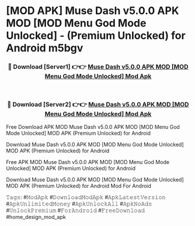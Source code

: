 # [MOD APK] Muse Dash v5.0.0 APK MOD [MOD Menu God Mode Unlocked]  - (Premium Unlocked) for Android m5bgv



<div align="center">
<h3>🔴 Download [Server1] 👉👉 <a href="https://momento.my/?title=Muse_Dash_v5.0.0_APK_MOD_[MOD_Menu_God_Mode_Unlocked]_">Muse Dash v5.0.0 APK MOD [MOD Menu God Mode Unlocked]  Mod Apk</a></h3><br>

<h3>🔴 Download [Server2] 👉👉 <a href="https://momento.my/?title=Muse_Dash_v5.0.0_APK_MOD_[MOD_Menu_God_Mode_Unlocked]_">Muse Dash v5.0.0 APK MOD [MOD Menu God Mode Unlocked]  Mod Apk</a></h3>
</div>



Free Download APK MOD Muse Dash v5.0.0 APK MOD [MOD Menu God Mode Unlocked]  MOD APK (Premium Unlocked) for Android

Download Muse Dash v5.0.0 APK MOD [MOD Menu God Mode Unlocked]  MOD APK (Premium Unlocked) for Android

Free APK MOD Muse Dash v5.0.0 APK MOD [MOD Menu God Mode Unlocked]  MOD APK (Premium Unlocked) for Android

Download Muse Dash v5.0.0 APK MOD [MOD Menu God Mode Unlocked]  MOD APK (Premium Unlocked) for Android Mod For Android

𝚃𝚊𝚐𝚜: #𝙼𝚘𝚍𝙰𝚙𝚔 #𝙳𝚘𝚠𝚗𝚕𝚘𝚊𝚍𝙼𝚘𝚍𝙰𝚙𝚔 #𝙰𝚙𝚔𝙻𝚊𝚝𝚎𝚜𝚝𝚅𝚎𝚛𝚜𝚒𝚘𝚗 #𝙰𝚙𝚔𝚄𝚗𝚕𝚒𝚖𝚒𝚝𝚎𝚍𝙼𝚘𝚗𝚎𝚢 #𝙰𝚙𝚔𝚄𝚗𝚕𝚘𝚌𝚔𝙰𝚕𝚕 #𝙰𝚙𝚔𝙽𝚘𝙰𝚍𝚜 #𝚄𝚗𝚕𝚘𝚌𝚔𝙿𝚛𝚎𝚖𝚒𝚞𝚖 #𝙵𝚘𝚛𝙰𝚗𝚍𝚛𝚘𝚒𝚍 #𝙵𝚛𝚎𝚎𝙳𝚘𝚠𝚗𝚕𝚘𝚊𝚍 #home_design_mod_apk
